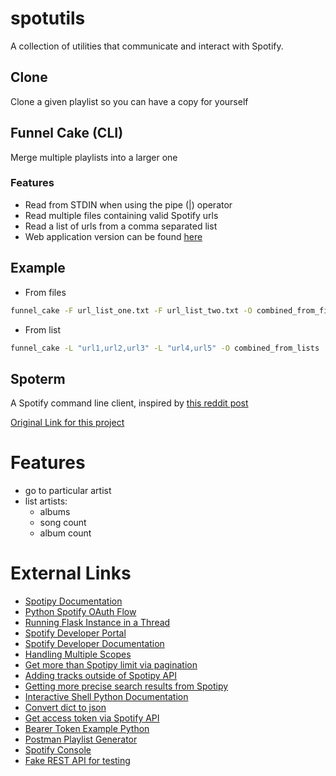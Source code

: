 # spotutils

A collection of utilities that communicate and interact with Spotify.

## Clone

Clone a given playlist so you can have a copy for yourself

## Funnel Cake (CLI)

Merge multiple playlists into a larger one

### Features

- Read from STDIN when using the pipe (|) operator
- Read multiple files containing valid Spotify urls
- Read a list of urls from a comma separated list
- Web application version can be found [here](http://funnelcake-env.s29abpc9ge.us-west-1.elasticbeanstalk.com/)

## Example

- From files

```bash
funnel_cake -F url_list_one.txt -F url_list_two.txt -O combined_from_files
```

- From list

```bash
funnel_cake -L "url1,url2,url3" -L "url4,url5" -O combined_from_lists
```



## Spoterm

A Spotify command line client, inspired by [this reddit post](https://www.reddit.com/r/unixporn/comments/cfd64p/oc_new_cli_discord_client_discpp_that_is_purely/)

[Original Link for this project](https://github.com/SeungheonOh/DisCpp)
# Features

- go to particular artist
- list artists:
	- albums
	- song count
	- album count

# External Links

- [Spotipy Documentation](https://spotipy.readthedocs.io/en/latest/#non-authorized-requests)
- [Python Spotify OAuth Flow](https://stackoverflow.com/questions/26726165/python-spotify-oauth-flow)
- [Running Flask Instance in a Thread](https://stackoverflow.com/questions/49469978/properly-terminate-flask-web-app-running-in-a-thread)
- [Spotify Developer Portal](https://developer.spotify.com/)
- [Spotify Developer Documentation](https://developer.spotify.com/documentation/web-api/)
- [Handling Multiple Scopes](https://stackoverflow.com/questions/53218225/using-multiple-scopes-with-spotipy)
- [Get more than Spotipy limit via pagination](https://stackoverflow.com/questions/39086287/spotipy-how-to-read-more-than-100-tracks-from-a-playlist)
- [Adding tracks outside of Spotipy API](https://www.oipapio.com/question-5492713)
- [Getting more precise search results from Spotipy](https://stackoverflow.com/questions/39840319/spotipy-get-track-ids-from-track-names)
- [Interactive Shell Python Documentation](https://code-maven.com/interactive-shell-with-cmd-in-python)
- [Convert dict to json](https://stackoverflow.com/questions/26745519/converting-dictionary-to-json)
- [Get access token via Spotify API](https://stackoverflow.com/questions/39887342/how-can-i-get-an-access-token-spotify-api)
- [Bearer Token Example Python](https://stackoverflow.com/questions/29931671/making-an-api-call-in-python-with-an-api-that-requires-a-bearer-token)
- [Postman Playlist Generator](https://documenter.getpostman.com/view/583/spotify-playlist-generator/2MtDWP?version=latest)
- [Spotify Console](https://developer.spotify.com/console/artists/)
- [Fake REST API for testing](https://jsonplaceholder.typicode.com/)
